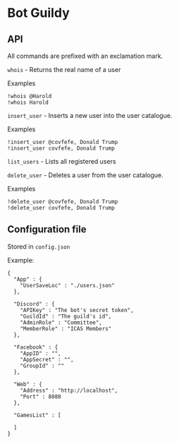 # Bot Guildy

## API
All commands are prefixed with an exclamation mark.

`whois` - Returns the real name of a user

Examples
```
!whois @Harold
!whois Harold
```
`insert_user` - Inserts a new user into the user catalogue.

Examples
```
!insert_user @covfefe, Donald Trump
!insert_user covfefe, Donald Trump
```
`list_users` - Lists all registered users

`delete_user` - Deletes a user from the user catalogue.

Examples
```
!delete_user @covfefe, Donald Trump
!delete_user covfefe, Donald Trump

```

## Configuration file
Stored in `config.json`

Example:
```
{
  "App" : {
    "UserSaveLoc" : "./users.json"
  },

  "Discord" : {
    "APIKey" : "The bot's secret token",
    "GuildId" : "The guild's id",
    "AdminRole" : "Committee",
    "MemberRole" : "ICAS Members"
  },

  "Facebook" : {
    "AppID" : "",
    "AppSecret" : "",
    "GroupId" : ""
  },

  "Web" : {
    "Address" : "http://localhost",
    "Port" : 8080
  },

  "GamesList" : [
    
  ]
}

```
